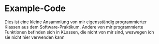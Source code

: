 # Example-Code 
Dies ist eine kleine Ansammlung von mir eigensständig programmierter Klassen aus dem Software-Praktikum. Andere von mir programmierte Funktionen befinden sich in KLassen, die nicht von mir sind, weswegen ich sie nicht hier verwenden  kann
